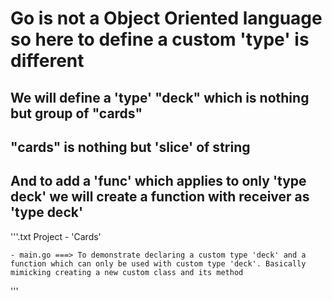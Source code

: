 # Go is not a Object Oriented language so here to define a custom 'type' is different
## We will define a 'type' "deck" which is nothing but group of "cards"
## "cards" is nothing but 'slice' of string
## And to add a 'func' which applies to only 'type deck' we will create a function with receiver as 'type deck'

'''.txt
Project - 'Cards'

	- main.go ===> To demonstrate declaring a custom type 'deck' and a function which can only be used with custom type 'deck'. Basically mimicking creating a new custom class and its method
					

'''



